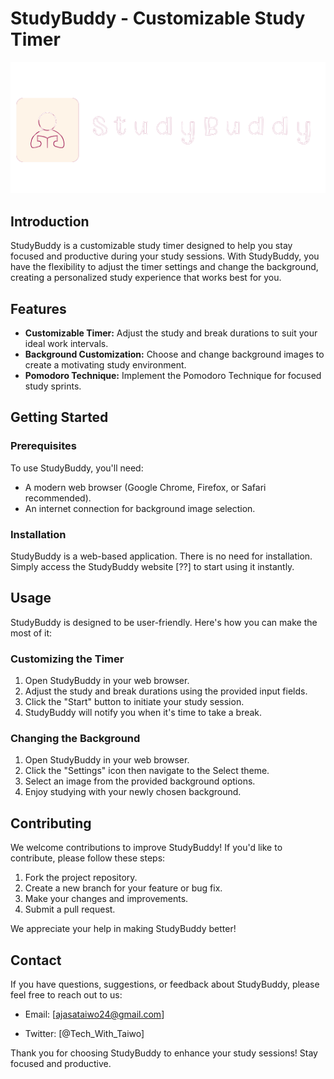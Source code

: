 # StudyBuddy - Customizable Study Timer

![StudyBuddy Background](/icon/logo.png)

## Introduction

StudyBuddy is a customizable study timer designed to help you stay focused and productive during your study sessions. With StudyBuddy, you have the flexibility to adjust the timer settings and change the background, creating a personalized study experience that works best for you.

## Features

- **Customizable Timer:** Adjust the study and break durations to suit your ideal work intervals.
- **Background Customization:** Choose and change background images to create a motivating study environment.
- **Pomodoro Technique:** Implement the Pomodoro Technique for focused study sprints.

## Getting Started

### Prerequisites

To use StudyBuddy, you'll need:

- A modern web browser (Google Chrome, Firefox, or Safari recommended).
- An internet connection for background image selection.

### Installation

StudyBuddy is a web-based application. There is no need for installation. Simply access the StudyBuddy website [??] to start using it instantly.

## Usage

StudyBuddy is designed to be user-friendly. Here's how you can make the most of it:

### Customizing the Timer

1. Open StudyBuddy in your web browser.
2. Adjust the study and break durations using the provided input fields.
3. Click the "Start" button to initiate your study session.
4. StudyBuddy will notify you when it's time to take a break.

### Changing the Background

1. Open StudyBuddy in your web browser.
2. Click the "Settings" icon then navigate to the Select theme.
3. Select an image  from the provided background options.
4. Enjoy studying with your newly chosen background.

## Contributing

We welcome contributions to improve StudyBuddy! If you'd like to contribute, please follow these steps:

1. Fork the project repository.
2. Create a new branch for your feature or bug fix.
3. Make your changes and improvements.
4. Submit a pull request.

We appreciate your help in making StudyBuddy better!

<!-- ## License

This project is licensed under the [insert-license-here] License. See the [LICENSE.md](LICENSE.md) file for details. -->

## Contact

If you have questions, suggestions, or feedback about StudyBuddy, please feel free to reach out to us:

- Email: [ajasataiwo24@gmail.com]
<!-- - Website: [insert-website-link] -->
- Twitter: [@Tech_With_Taiwo]

Thank you for choosing StudyBuddy to enhance your study sessions! Stay focused and productive.
